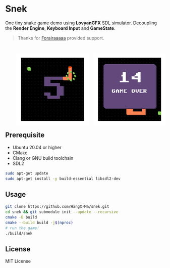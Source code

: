 # Snek

One tiny snake game demo using **LovyanGFX** SDL simulator. Decoupling the **Render Engine**, **Keyboard Input** and **GameState**.

> Thanks for [Forairaaaaa](https://github.com/Forairaaaaa) provided support.

<style>
img {
    margin: 40px 0 0 40px;
    box-shadow: 0 0 0 15px #fff;
}
</style>

<div align="center">
    <img src="./assets/snek_gamestart.png" alt="snek game start" width=200 />
    <img src="./assets/snek_gameover.png" alt="snek game over" width=200 />
</div>

## Prerequisite

- Ubuntu 20.04 or higher
- CMake
- Clang or GNU build toolchain
- SDL2

```bash
sudo apt-get update
sudo apt-get install -y build-essential libsdl2-dev
```

## Usage

```bash
git clone https://github.com/HangX-Ma/snek.git
cd snek && git submodule init --update --recursive
cmake -B build
cmake --build build -j$(nproc)
# run the game!
./build/snek
```

## License

MIT License
